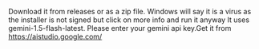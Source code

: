 Download it from releases or as a zip file. Windows will say it is a virus as the installer is not signed but click on more info and run it anyway
It uses gemini-1.5-flash-latest. Please enter your gemini api key.Get it from https://aistudio.google.com/
